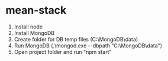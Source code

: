 # mean-stack

1. Install node
2. Install MongoDB
3. Create folder for DB temp files (C:\MongoDB\data)
3. Run MongoDB (.\mongod.exe --dbpath "C:\MongoDB\data") 
4. Open project folder and run "npm start"